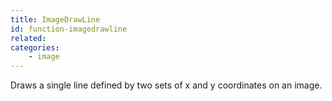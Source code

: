 ```yaml
---
title: ImageDrawLine
id: function-imagedrawline
related:
categories:
    - image
---
```


Draws a single line defined by two sets of x and y coordinates on an image.
